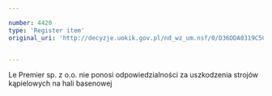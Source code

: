 ```yaml
---

number: 4420
type: 'Register item'
original_uri: 'http://decyzje.uokik.gov.pl/nd_wz_um.nsf/0/D36DDA0319C5CA40C1257B430033F14C?OpenDocument'


---
```


Le Premier sp. z o.o. nie ponosi odpowiedzialności za uszkodzenia strojów kąpielowych na hali basenowej
